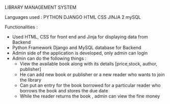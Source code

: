 LIBRARY MANAGEMENT SYSTEM

Languages used : 
PYTHON 
DJANGO
HTML
CSS
JINJA 2
mySQL

Functionalities :
- Used HTML, CSS for front end and Jinja for displaying data from Backend
- Python Framework Django and MySQL database for Backend 
- Admin side of the application is developed, only admin can login
- Admin can do the following things : 
    - View the available book along with its details [price,stock, author, publisher]
    - He can add new book or publisher or a new reader who wants to join the library
    - Can put an entry for the book borrowed for a particular reader who borrows the book and stores the due date
    - While the reader returns the book , admin can view the fine money
